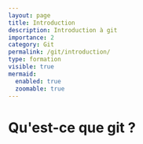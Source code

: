 ```yaml
---
layout: page
title: Introduction
description: Introduction à git
importance: 2
category: Git
permalink: /git/introduction/
type: formation
visible: true
mermaid:
  enabled: true
  zoomable: true
---
```


# Qu'est-ce que git ?
